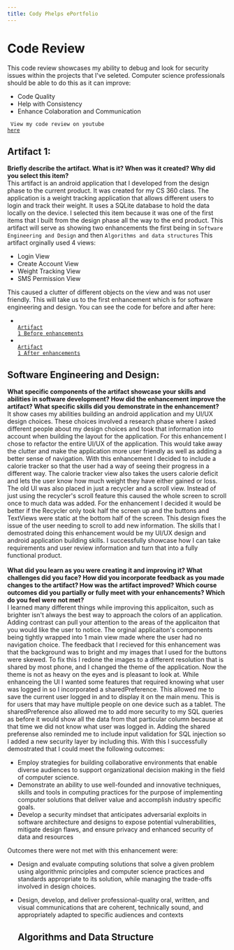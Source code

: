 ```yaml
---
title: Cody Phelps ePortfolio
---
```


# Code Review
This code review showcases my ability to debug and look for security issues within the projects that I've seleted. Computer science professionals should be able to do this as it can improve: 
- Code Quality
- Help with Consistency
- Enhance Colaboration and Communication

<code> View my code review on youtube <a href="https://youtu.be/tBN6gzXDQrs">here</a></code>

## Artifact 1:
**Briefly describe the artifact. What is it? When was it created? Why did you select this item?** <br/>
This artifact is an android application that I developed from the design phase to the current product. It was created for my CS 360 class. The application is a weight tracking application that allows different users to login and track their weight. It uses a SQLite database to hold the data locally on the device. I selected this item because it was one of the first items that I built from the design phase all the way to the end product. This artifact will serve as showing two enhancements the first being in 
```Software Engineering and Design```
and then
```Algorithms and data structures```
This artifact orginally used 4 views: 
- Login View
- Create Account View
- Weight Tracking View
- SMS Permission View

This caused a clutter of different objects on the view and was not user friendly. This will take us to the first enhancement which is for software engineering and design.
You can see the code for before and after here:
- <code> <a href="https://github.com/CodyPhelps93/CS-360-Android-Development">Artifact 1 Before enhancements</a></code>
- <code> <a href="https://github.com/CodyPhelps93/CodyPhelps93.github.io/tree/Artifact1and2/Artificat-1-and-2/WeightTrackerAppCodyPhelps">Artifact 1 After enhancements</a></code>

## Software Engineering and Design:
**What specific components of the artifact showcase your skills and abilities in software development? How did the enhancement improve the artifact? What specific skills did you demonstrate in the enhancement?** <br/>
 It show cases my abilities building an android application and my UI/UX design choices. These choices involved a research phase where
I asked different people about my design choices and took that information into account when building the layout for the application. 
For this enhancement I chose to refactor the entire UI/UX of the application. This would take away the clutter and make the application more user friendly as well as adding a better sense of navigation. With this enhancement I decided to include
a calorie tracker so that the user had a way of seeing their progress in a different way. The calorie tracker view also takes the users calorie deficit and lets the user know how much weight they have either gained or loss. The old UI was also placed in just a recycler and a scroll view. Instead of just using the recycler's scroll feature this caused the whole screen to scroll once to much data was added. For the enhancement I decided it would be better if the Recycler only took half the screen up and the buttons and TextViews were static at the bottom half of the screen. This design fixes the issue of the user needing to scroll to add new information. The skills that I demostrated doing this enhancement would be my UI/UX design and android application building skills. I successfully showcase how I can take requirements and user review information and turn that into a fully functional product. <br/><br/>
**What did you learn as you were creating it and improving it? What challenges did you face? How did you incorporate feedback as you made changes to the artifact? How was the artifact improved? Which course outcomes did you partially or fully meet with your enhancements? Which do you feel were not met?** <br/>
I learned many different things while improving this applicaiton, such as brighter isn't always the best way to approach the colors of an application. Adding contrast can pull your attention to the areas of the applicaiton that you would like the user to notice. The orginal applicaiton's components being tightly wrapped into 1 main view made where the user had no navigation choice. The feedback that I recieved for this enhancement was that the background was to bright and my images that I used for the buttons were skewed. To fix this I redone the images to a different resolution that is shared by most phone, and I changed the theme of the application. Now the theme is not as heavy on the eyes and is pleasant to look at. While enhanceing the UI I wanted some features that required knowing what user was logged in so I incorporated a sharedPreference. This allowed me to save the current user logged in and to display it on the main menu. This is for users that may have multiple people on one device such as a tablet. The sharedPreference also allowed me to add more security to my SQL queries as before it would show all the data from that particular column because at that time we did not know what user was logged in. Adding the shared preferense also reminded me to include input validation for SQL injection so I added a new security layer by including this.  With this I successfully demostrated that I could meet the following outcomes: 
- Employ strategies for building collaborative environments that enable diverse audiences to support organizational decision making in the field of computer science.
- Demonstrate an ability to use well-founded and innovative techniques, skills and tools in computing practices for the purpose of implementing computer solutions that deliver value and accomplish industry specific goals.
- Develop a security mindset that anticipates adversarial exploits in software architecture and designs to expose potential vulnerabilities, mitigate design flaws, and ensure privacy and enhanced security of data and resources

Outcomes there were not met with this enhancement were:
  - Design and evaluate computing solutions that solve a given problem using algorithmic principles and computer science practices and standards appropriate to its solution, while managing the trade-offs involved in design choices.
  - Design, develop, and deliver professional-quality oral, written, and visual communications that are coherent, technically sound, and appropriately adapted to specific audiences and contexts
 
    ## Algorithms and Data Structure
    

